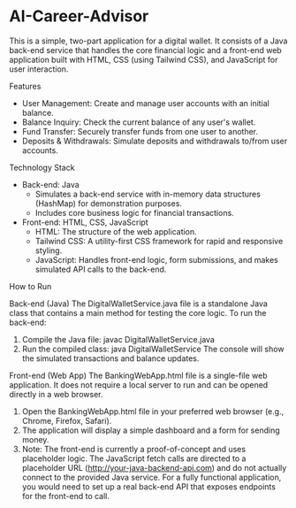 # AI-Career-Advisor
This is a simple, two-part application for a digital wallet. It consists of a Java back-end service that handles the core financial logic and a front-end web application built with HTML, CSS (using Tailwind CSS), and JavaScript for user interaction.

Features
 * User Management: Create and manage user accounts with an initial balance.
 * Balance Inquiry: Check the current balance of any user's wallet.
 * Fund Transfer: Securely transfer funds from one user to another.
 * Deposits & Withdrawals: Simulate deposits and withdrawals to/from user accounts.

Technology Stack
 * Back-end: Java
   * Simulates a back-end service with in-memory data structures (HashMap) for    demonstration purposes.
   * Includes core business logic for financial transactions.
 * Front-end: HTML, CSS, JavaScript
   * HTML: The structure of the web application.
   * Tailwind CSS: A utility-first CSS framework for rapid and responsive styling.
   * JavaScript: Handles front-end logic, form submissions, and makes simulated API calls to the back-end.

How to Run

Back-end (Java)
The DigitalWalletService.java file is a standalone Java class that contains a main method for testing the core logic. To run the back-end:
   1. Compile the Java file:
        javac DigitalWalletService.java
   2. Run the compiled class:
        java DigitalWalletService
        The console will show the simulated transactions and balance updates.

Front-end (Web App)
The BankingWebApp.html file is a single-file web application. It does not require a local server to run and can be opened directly in a web browser.

 1. Open the BankingWebApp.html file in your preferred web browser (e.g., Chrome, Firefox, Safari).
 2. The application will display a simple dashboard and a form for sending money.
 3. Note: The front-end is currently a proof-of-concept and uses placeholder logic. The JavaScript fetch calls are directed to a placeholder URL (http://your-java-backend-api.com) and do not actually connect to the provided Java service. For a fully functional application, you would need to set up a real back-end API that exposes endpoints for the front-end to call.
